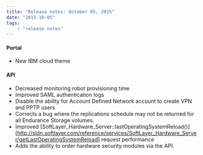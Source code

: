 ```yaml
---
title: "Release notes: October 05, 2015"
date: "2015-10-05"
tags:
    - "release notes"
---
```


#### Portal
+ New IBM cloud theme

#### API
+ Decreased monitoring robot provisioning time
+ Improved SAML authentication logs
+ Disable the ability for Account Defined Network account to create VPN and PPTP users
+ Corrects a bug where the replications schedule may not be returned for all Endurance Storage volumes.
+ Improved [SoftLayer_Hardware_Server::lastOperatingSystemReload()][http://sldn.softlayer.com/reference/services/SoftLayer_Hardware_Server/getLastOperatingSystemReload] request performance
+ Adds the ability to order hardware security modules via the API.